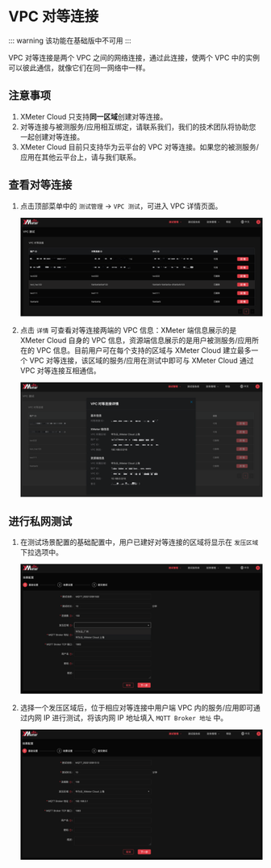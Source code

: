 # VPC 对等连接

::: warning
该功能在基础版中不可用
:::

VPC 对等连接是两个 VPC 之间的网络连接，通过此连接，使两个 VPC 中的实例可以彼此通信，就像它们在同一网络中一样。

## 注意事项

1. XMeter Cloud 只支持**同一区域**创建对等连接。
2. 对等连接与被测服务/应用相互绑定，请联系我们，我们的技术团队将协助您一起创建对等连接。
3. XMeter Cloud 目前只支持华为云平台的 VPC 对等连接。如果您的被测服务/应用在其他云平台上，请与我们联系。

## 查看对等连接

1. 点击顶部菜单中的 `测试管理` -> `VPC 测试`，可进入 VPC 详情页面。

   ![vpc_list](../_assets/vpc_list.png)

2. 点击 `详情` 可查看对等连接两端的 VPC 信息：XMeter 端信息展示的是 XMeter Cloud 自身的 VPC 信息，资源端信息展示的是用户被测服务/应用所在的 VPC 信息。目前用户可在每个支持的区域与 XMeter Cloud 建立最多一个 VPC 对等连接，该区域的服务/应用在测试中即可与 XMeter Cloud 通过 VPC 对等连接互相通信。

   ![vpc_details](../_assets/vpc_details.png)


## 进行私网测试

1. 在测试场景配置的基础配置中，用户已建好对等连接的区域将显示在 `发压区域` 下拉选项中。

   ![vpc_stress_region](../_assets/vpc_stress_region.png)

2. 选择一个发压区域后，位于相应对等连接中用户端 VPC 内的服务/应用即可通过内网 IP 进行测试，将该内网 IP 地址填入  `MQTT Broker 地址` 中。

   ![vpc_private_ip](../_assets/vpc_private_ip.png)